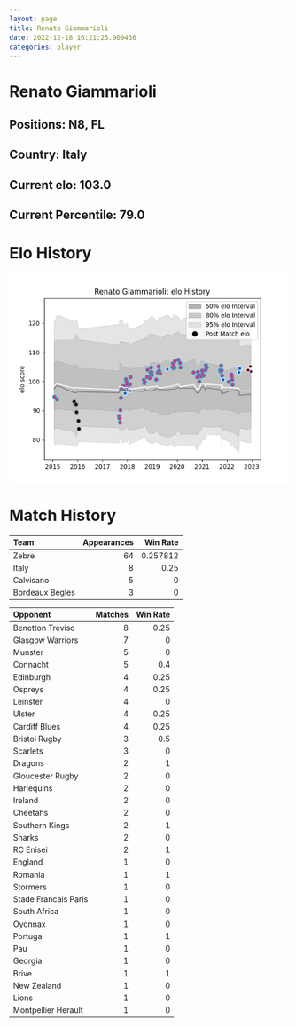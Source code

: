 ```yaml
---  
layout: page  
title: Renato Giammarioli  
date: 2022-12-18 16:21:25.909436  
categories: player  
---
```

# Renato Giammarioli

## Positions: N8, FL

## Country: Italy

## Current elo: 103.0

## Current Percentile: 79.0

# Elo History


![elo history](history_RenatoGiammarioli.png)
# Match History


| Team            |   Appearances |   Win Rate |
|:----------------|--------------:|-----------:|
| Zebre           |            64 |   0.257812 |
| Italy           |             8 |   0.25     |
| Calvisano       |             5 |   0        |
| Bordeaux Begles |             3 |   0        |

| Opponent             |   Matches |   Win Rate |
|:---------------------|----------:|-----------:|
| Benetton Treviso     |         8 |       0.25 |
| Glasgow Warriors     |         7 |       0    |
| Munster              |         5 |       0    |
| Connacht             |         5 |       0.4  |
| Edinburgh            |         4 |       0.25 |
| Ospreys              |         4 |       0.25 |
| Leinster             |         4 |       0    |
| Ulster               |         4 |       0.25 |
| Cardiff Blues        |         4 |       0.25 |
| Bristol Rugby        |         3 |       0.5  |
| Scarlets             |         3 |       0    |
| Dragons              |         2 |       1    |
| Gloucester Rugby     |         2 |       0    |
| Harlequins           |         2 |       0    |
| Ireland              |         2 |       0    |
| Cheetahs             |         2 |       0    |
| Southern Kings       |         2 |       1    |
| Sharks               |         2 |       0    |
| RC Enisei            |         2 |       1    |
| England              |         1 |       0    |
| Romania              |         1 |       1    |
| Stormers             |         1 |       0    |
| Stade Francais Paris |         1 |       0    |
| South Africa         |         1 |       0    |
| Oyonnax              |         1 |       0    |
| Portugal             |         1 |       1    |
| Pau                  |         1 |       0    |
| Georgia              |         1 |       0    |
| Brive                |         1 |       1    |
| New Zealand          |         1 |       0    |
| Lions                |         1 |       0    |
| Montpellier Herault  |         1 |       0    |